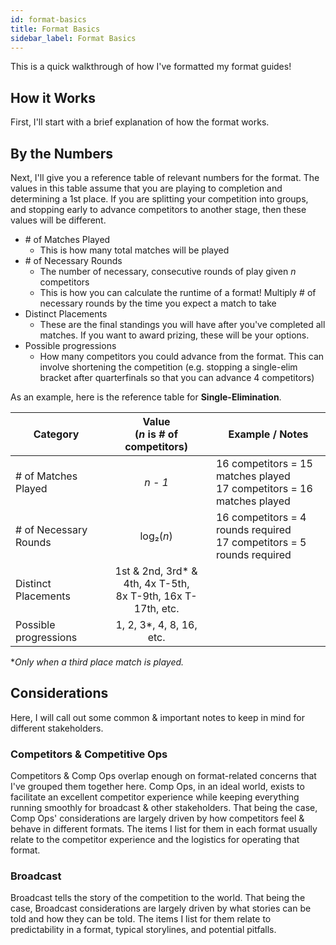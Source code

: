```yaml
---
id: format-basics
title: Format Basics
sidebar_label: Format Basics
---
```


This is a quick walkthrough of how I've formatted my format guides!

## How it Works

First, I'll start with a brief explanation of how the format works.

## By the Numbers

Next, I'll give you a reference table of relevant numbers for the format.
The values in this table assume that you are playing to completion and determining a 1st place.
If you are splitting your competition into groups, and stopping early to advance competitors to another stage, then these values will be different.

* \# of Matches Played
  * This is how many total matches will be played
* \# of Necessary Rounds
  * The number of necessary, consecutive rounds of play given *n* competitors
  * This is how you can calculate the runtime of a format! Multiply # of necessary rounds by the time you expect a match to take
* Distinct Placements
  * These are the final standings you will have after you've completed all matches. If you want to award prizing, these will be your options.
* Possible progressions
  * How many competitors you could advance from the format. This can involve shortening the competition (e.g. stopping a single-elim bracket after quarterfinals so that you can advance 4 competitors)

As an example, here is the reference table for **Single-Elimination**.

| Category              |      Value <br />(*n* is # of competitors)                |   Example / Notes |
| -------------         | :-----------:             | ----- |
| # of Matches Played   | *n - 1*                   | 16 competitors = 15 matches played <br />17 competitors = 16 matches played |
| # of Necessary Rounds    |   log₂(*n*)               | 16 competitors = 4 rounds required <br /> 17 competitors = 5 rounds required |
| Distinct Placements   |   1st & 2nd, 3rd* & 4th, 4x T-5th,<br />8x T-9th, 16x T-17th, etc.       |   |
| Possible progressions | 1, 2, 3*, 4, 8, 16, etc.   |

**Only when a third place match is played.*

## Considerations

Here, I will call out some common & important notes to keep in mind for different stakeholders.

### Competitors & Competitive Ops

Competitors & Comp Ops overlap enough on format-related concerns that I've grouped them together here.
Comp Ops, in an ideal world, exists to facilitate an excellent competitor experience while keeping everything running smoothly for broadcast & other stakeholders.
That being the case, Comp Ops' considerations are largely driven by how competitors feel & behave in different formats.
The items I list for them in each format usually relate to the competitor experience and the logistics for operating that format.

### Broadcast

Broadcast tells the story of the competition to the world.
That being the case, Broadcast considerations are largely driven by what stories can be told and how they can be told.
The items I list for them relate to predictability in a format, typical storylines, and potential pitfalls.
